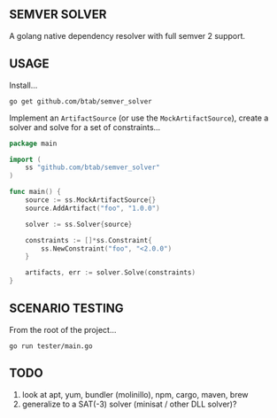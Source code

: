 SEMVER SOLVER
-------------
A golang native dependency resolver with full semver 2 support.

USAGE
-----

Install...
```
go get github.com/btab/semver_solver
```

Implement an ```ArtifactSource``` (or use the ```MockArtifactSource```), create a solver and solve for a set of constraints...
```go
package main

import (
	ss "github.com/btab/semver_solver"
)

func main() {
	source := ss.MockArtifactSource{}
	source.AddArtifact("foo", "1.0.0")

	solver := ss.Solver{source}

	constraints := []*ss.Constraint{
		ss.NewConstraint("foo", "<2.0.0")
	}

	artifacts, err := solver.Solve(constraints)
}
```

SCENARIO TESTING
----------------

From the root of the project...
```
go run tester/main.go
```

TODO
----

1. look at apt, yum, bundler (molinillo), npm, cargo, maven, brew
2. generalize to a SAT(-3) solver (minisat / other DLL solver)?
